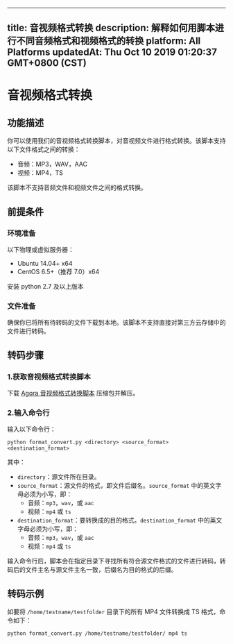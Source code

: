 
---
title: 音视频格式转换
description: 解释如何用脚本进行不同音频格式和视频格式的转换
platform: All Platforms
updatedAt: Thu Oct 10 2019 01:20:37 GMT+0800 (CST)
---
# 音视频格式转换
## 功能描述

你可以使用我们的音视频格式转换脚本，对音视频文件进行格式转换。该脚本支持以下文件格式之间的转换：

- 音频：MP3，WAV，AAC
- 视频：MP4，TS

该脚本不支持音频文件和视频文件之间的格式转换。

## 前提条件

### 环境准备

以下物理或虚拟服务器：

- Ubuntu 14.04+ x64
- CentOS 6.5+（推荐 7.0）x64

安装 python 2.7 及以上版本

### 文件准备

确保你已将所有待转码的文件下载到本地。该脚本不支持直接对第三方云存储中的文件进行转码。

## 转码步骤

### 1.获取音视频格式转换脚本

下载 [Agora 音视频格式转换脚本](https://download.agora.io/acrsdk/release/format_convert_1.0.tar.gz) 压缩包并解压。

### 2.输入命令行

输入以下命令行：

```
python format_convert.py <directory> <source_format> <destination_format>
```

其中：

- `directory`：源文件所在目录。
- `source_format`：源文件的格式，即文件后缀名。`source_format` 中的英文字母必须为小写，即：
  - 音频：`mp3`，`wav`，或 `aac`
  - 视频：`mp4` 或 `ts`
- `destination_format`：要转换成的目的格式。`destination_format` 中的英文字母必须为小写，即：
  - 音频：`mp3`，`wav`，或 `aac`
  - 视频：`mp4` 或 `ts`

输入命令行后，脚本会在指定目录下寻找所有符合源文件格式的文件进行转码，转码后的文件主名与源文件主名一致，后缀名为目的格式的后缀。

## 转码示例

如要将 `/home/testname/testfolder` 目录下的所有 MP4 文件转换成 TS 格式，命令如下：

```
python format_convert.py /home/testname/testfolder/ mp4 ts
```
